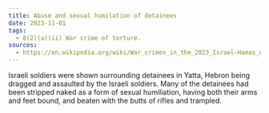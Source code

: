 ```yaml
---
title: Abuse and sexual humilation of detainees
date: 2023-11-01
tags:
  - 8(2)(a)(ii) War crime of torture.
sources:
  - https://en.wikipedia.org/wiki/War_crimes_in_the_2023_Israel–Hamas_war
---
```

Israeli soldiers were shown surrounding detainees in Yatta, Hebron being dragged and assaulted by the Israeli soldiers. Many of the detainees had been stripped naked as a form of sexual humiliation, having both their arms and feet bound, and beaten with the butts of rifles and trampled.